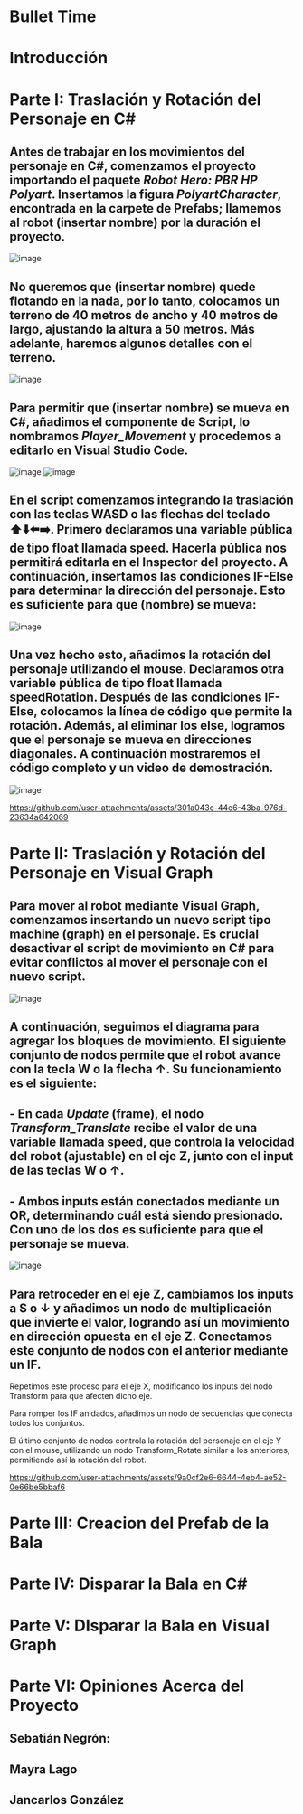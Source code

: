 # Bullet Time

# Introducción

# Parte I: Traslación y Rotación del Personaje en C#

## Antes de trabajar en los movimientos del personaje en C#, comenzamos el proyecto importando el paquete _Robot Hero: PBR HP Polyart_. Insertamos la figura _PolyartCharacter_, encontrada en la carpete de Prefabs; llamemos al robot (insertar nombre) por la duración el proyecto.

![image](https://github.com/user-attachments/assets/71a23901-4f7b-4dcb-8ae1-5ad152da8482)

## No queremos que (insertar nombre) quede flotando en la nada, por lo tanto, colocamos un terreno de 40 metros de ancho y 40 metros de largo, ajustando la altura a 50 metros. Más adelante, haremos algunos detalles con el terreno.

![image](https://github.com/user-attachments/assets/18be7896-c39f-46ec-b49e-90050981104b)

## Para permitir que (insertar nombre) se mueva en C#, añadimos el componente de Script, lo nombramos _Player_Movement_ y procedemos a editarlo en Visual Studio Code. 

![image](https://github.com/user-attachments/assets/53593a7c-27e6-4eef-ab68-3b2e510a3a2c)
![image](https://github.com/user-attachments/assets/e7e8fcaa-80cd-4aa8-9821-2e402860cb1f)

## En el script comenzamos integrando la traslación con las teclas WASD o las flechas del teclado ⬆️⬇️⬅️➡️. Primero declaramos una variable pública de tipo float llamada speed. Hacerla pública nos permitirá editarla en el Inspector del proyecto. A continuación, insertamos las condiciones IF-Else para determinar la dirección del personaje. Esto es suficiente para que (nombre) se mueva:

![image](https://github.com/user-attachments/assets/0da02be8-e976-461e-9228-b46a49aa171b)

## Una vez hecho esto, añadimos la rotación del personaje utilizando el mouse. Declaramos otra variable pública de tipo float llamada speedRotation. Después de las condiciones IF-Else, colocamos la línea de código que permite la rotación. Además, al eliminar los else, logramos que el personaje se mueva en direcciones diagonales. A continuación mostraremos el código completo y un video de demostración.

![image](https://github.com/user-attachments/assets/8b52e82e-bae9-41ea-93e1-646e75d2c866)

https://github.com/user-attachments/assets/301a043c-44e6-43ba-976d-23634a642069

# Parte II: Traslación y Rotación del Personaje en Visual Graph

## Para mover al robot mediante Visual Graph, comenzamos insertando un nuevo script tipo machine (graph) en el personaje. Es crucial desactivar el script de movimiento en C# para evitar conflictos al mover el personaje con el nuevo script.

![image](https://github.com/user-attachments/assets/06330141-f475-40ae-8fc2-c842e479db8d)

## A continuación, seguimos el diagrama para agregar los bloques de movimiento. El siguiente conjunto de nodos permite que el robot avance con la tecla W o la flecha ↑. Su funcionamiento es el siguiente:
##  - En cada _Update_ (frame), el nodo _Transform_Translate_ recibe el valor de una variable llamada speed, que controla la velocidad del robot (ajustable) en el eje Z, junto con el input de las teclas W o ↑.
##  - Ambos inputs están conectados mediante un OR, determinando cuál está siendo presionado. Con uno de los dos es suficiente para que el personaje se mueva.

![image](https://github.com/user-attachments/assets/5e1e4b6c-1199-4168-afcf-c7bb1b21ce62)

## Para retroceder en el eje Z, cambiamos los inputs a S o ↓ y añadimos un nodo de multiplicación que invierte el valor, logrando así un movimiento en dirección opuesta en el eje Z. Conectamos este conjunto de nodos con el anterior          mediante un IF.


Repetimos este proceso para el eje X, modificando los inputs del nodo Transform para que afecten dicho eje.

Para romper los IF anidados, añadimos un nodo de secuencias que conecta todos los conjuntos.

El último conjunto de nodos controla la rotación del personaje en el eje Y con el mouse, utilizando un nodo Transform_Rotate similar a los anteriores, permitiendo así la rotación del robot.
  

https://github.com/user-attachments/assets/9a0cf2e6-6644-4eb4-ae52-0e66be5bbaf6

# Parte III: Creacion del Prefab de la Bala

# Parte IV: Disparar la Bala en C#

# Parte V: DIsparar la Bala en Visual Graph

# Parte VI: Opiniones Acerca del Proyecto

## Sebatián Negrón:

## Mayra Lago

## Jancarlos González

